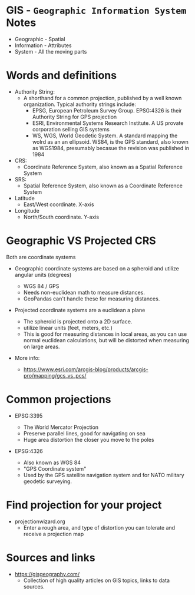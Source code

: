 # GIS - `Geographic Information System` Notes

- Geographic - Spatial
- Information - Attributes
- System - All the moving parts

# Words and definitions

- Authority String: 
    - A shorthand for a common projection, published by a well known organization. Typical authority strings include:
        - EPSG, European Petroleum Survey Group. EPSG:4326 is their Authority String for GPS projection
        - ESRI, Environmental Systems Research Institute. A US provate corporation selling GIS systems
        - WS, WGS, World Geodetic System. A standard mapping the wolrd as an an ellipsoid. WS84, is the GPS standard, also known as WGS1984, presumably becasue the revision was published in 1984
- CRS: 
    - Coordinate Reference System, also known as a Spatial Reference System
- SRS: 
    - Spatial Reference System, also known as a Coordinate Reference System
- Latitude
    - East/West   coordinate. X-axis
- Longitude
    - North/South coordinate. Y-axis

# Geographic VS Projected CRS
Both are coordinate systems

- Geographic coordinate systems are based on a spheroid and utilize angular units (degrees)
    - WGS 84 / GPS
    - Needs non-euclidean math to measure distances.
    - GeoPandas can't handle these for measuring distances.

- Projected coordinate systems are a euclidean a plane 
    - The spheroid is projected onto a 2D surface.
    - utilize linear units (feet, meters, etc.)
    - This is good for measuring distances in local areas, as you can use normal euclidean calculations, but will be distorted when measuring on large areas.

- More info:
    - https://www.esri.com/arcgis-blog/products/arcgis-pro/mapping/gcs_vs_pcs/

# Common projections

- EPSG:3395
    - The World Mercator Projection
    - Preserve parallel lines, good for navigating on sea
    - Huge area distortion the closer you move to the poles

- EPSG:4326
    - Also known as WGS 84
    - "GPS Coordinate system"
    - Used by the GPS satellite navigation system and for NATO military geodetic surveying.

# Find projection for your project

- projectionwizard.org
    - Enter a rough area, and type of distortion you can tolerate and receive a projection map

# Sources and links

- https://gisgeography.com/
    - Collection of high quality articles on GIS topics, links to data sources.